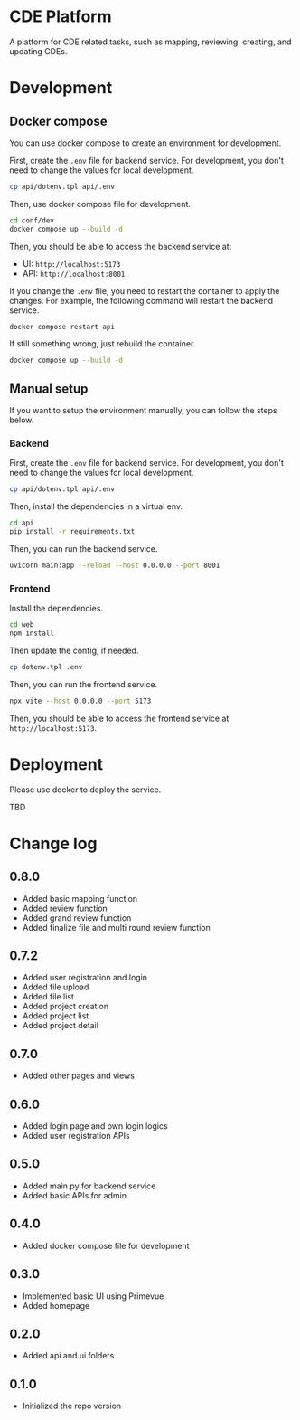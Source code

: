 # CDE Platform

A platform for CDE related tasks, such as mapping, reviewing, creating, and updating CDEs.

# Development

## Docker compose

You can use docker compose to create an environment for development.

First, create the `.env` file for backend service. For development, you don't need to change the values for local development.

```bash
cp api/dotenv.tpl api/.env
```

Then, use docker compose file for development.

```bash
cd conf/dev
docker compose up --build -d
```

Then, you should be able to access the backend service at:

- UI: `http://localhost:5173`
- API: `http://localhost:8001`

If you change the `.env` file, you need to restart the container to apply the changes. For example, the following command will restart the backend service.

```bash
docker compose restart api
```

If still something wrong, just rebuild the container.

```bash
docker compose up --build -d
```

## Manual setup

If you want to setup the environment manually, you can follow the steps below. 

### Backend

First, create the `.env` file for backend service. For development, you don't need to change the values for local development.

```bash
cp api/dotenv.tpl api/.env
```

Then, install the dependencies in a virtual env.

```bash
cd api
pip install -r requirements.txt
```

Then, you can run the backend service.

```bash
uvicorn main:app --reload --host 0.0.0.0 --port 8001
```

### Frontend

Install the dependencies.

```bash
cd web
npm install
```

Then update the config, if needed.

```bash
cp dotenv.tpl .env
```

Then, you can run the frontend service.

```bash
npx vite --host 0.0.0.0 --port 5173
```

Then, you should be able to access the frontend service at `http://localhost:5173`.


# Deployment

Please use docker to deploy the service. 

TBD

# Change log

## 0.8.0
- Added basic mapping function
- Added review function
- Added grand review function
- Added finalize file and multi round review function

## 0.7.2

- Added user registration and login
- Added file upload
- Added file list
- Added project creation
- Added project list
- Added project detail

## 0.7.0

- Added other pages and views

## 0.6.0

- Added login page and own login logics
- Added user registration APIs

## 0.5.0

- Added main.py for backend service
- Added basic APIs for admin

## 0.4.0

- Added docker compose file for development

## 0.3.0

- Implemented basic UI using Primevue
- Added homepage

## 0.2.0

- Added api and ui folders

## 0.1.0

- Initialized the repo version